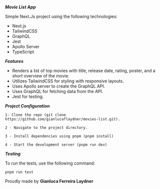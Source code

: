 ***Movie List App***

Simple Next.Js project using the following technologies:
- Next.js
- TailwindCSS
- GraphQL
- Jest
- Apollo Server
- TypeScript

***Features***

- Renders a list of top movies with title, release date, rating, poster, and a short overview of the movie.
- Utilizes TailwindCSS for styling with responsive layouts.
- Uses Apollo server to create the GraphQL API.
- Uses GraphQL for fetching data from the API.
- Jest for testing.

***Project Configuration***

    1- Clone the repo (git clone https://github.com/gianlucaflaydner/movies-list.git).
  
    2 - Navigate to the project directory.

    3 - Install dependencies using pnpm (pnpm install)

    4 - Start the development server (pnpm run dev)


***Testing***

  To run the tests, use the following command:

    pnpm run test

Proudly made by **Gianluca Ferreira Laydner**
